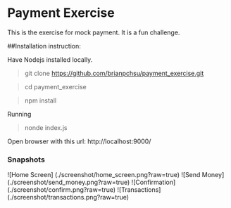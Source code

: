 # Payment Exercise
This is the exercise for mock payment. It is a fun challenge.

##Installation instruction:

Have Nodejs installed locally.
> git clone https://github.com/brianpchsu/payment_exercise.git

> cd payment_exercise

> npm install

Running
> nonde index.js

Open browser with this url: http://localhost:9000/


### Snapshots
![Home Screen] (./screenshot/home_screen.png?raw=true)
![Send Money] (./screenshot/send_money.png?raw=true)
![Confirmation] (./screenshot/confirm.png?raw=true)
![Transactions] (./screenshot/transactions.png?raw=true)
